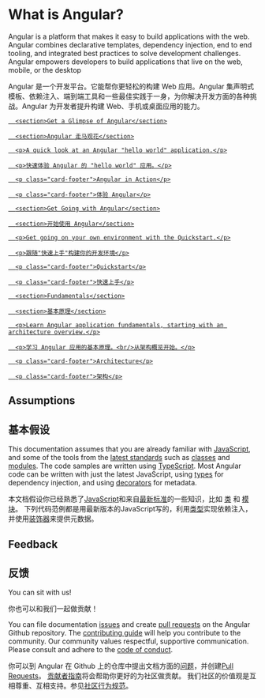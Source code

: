 <h1 class="no-toc">What is Angular?</h1>

Angular is a platform that makes it easy to build applications with the web. Angular combines declarative templates, dependency injection, end to end tooling, and integrated best practices to solve development challenges. Angular empowers developers to build applications that live on the web, mobile, or the desktop

Angular 是一个开发平台。它能帮你更轻松的构建 Web 应用。Angular 集声明式模板、依赖注入、端到端工具和一些最佳实践于一身，为你解决开发方面的各种挑战。Angular 为开发者提升构建 Web、手机或桌面应用的能力。

<div class="card-container">

  <a href="generated/live-examples/toh-pt1/stackblitz.html" target="_blank" class="docs-card"
    title="Experience Angular in a live coding environment">

      <section>Get a Glimpse of Angular</section>

      <section>Angular 走马观花</section>

      <p>A quick look at an Angular "hello world" application.</p>

      <p>快速体验 Angular 的 "hello world" 应用。</p>

      <p class="card-footer">Angular in Action</p>

      <p class="card-footer">体验 Angular</p>

  </a>

  <a href="guide/quickstart" class="docs-card" title="Angular Quickstart">

      <section>Get Going with Angular</section>

      <section>开始使用 Angular</section>

      <p>Get going on your own environment with the Quickstart.</p>

      <p>跟随"快速上手"构建你的开发环境</p>

      <p class="card-footer">Quickstart</p>

      <p class="card-footer">快速上手</p>

  </a>

  <a href="guide/architecture" class="docs-card" title="Angular Architecture">

      <section>Fundamentals</section>

      <section>基本原理</section>

      <p>Learn Angular application fundamentals, starting with an architecture overview.</p>

      <p>学习 Angular 应用的基本原理。<br/>从架构概览开始。</p>

      <p class="card-footer">Architecture</p>

      <p class="card-footer">架构</p>

  </a>

</div>

## Assumptions

## 基本假设

This documentation assumes that you are already familiar with
[JavaScript](https://developer.mozilla.org/en-US/docs/Web/JavaScript/A_re-introduction_to_JavaScript "Learn JavaScript"),
and some of the tools from the
[latest standards](https://babeljs.io/learn-es2015/ "Latest JavaScript standards") such as
[classes](https://developer.mozilla.org/en-US/docs/Web/JavaScript/Reference/Classes "ES2015 Classes")
and [modules](https://developer.mozilla.org/en-US/docs/Web/JavaScript/Reference/Statements/import "ES2015 Modules").
The code samples are written using [TypeScript](https://www.typescriptlang.org/ "TypeScript").
Most Angular code can be written with just the latest JavaScript,
using [types](https://www.typescriptlang.org/docs/handbook/classes.html "TypeScript Types") for dependency injection,
and using [decorators](https://www.typescriptlang.org/docs/handbook/decorators.html "Decorators") for metadata.

本文档假设你已经熟悉了[JavaScript](https://developer.mozilla.org/en-US/docs/Web/JavaScript/A_re-introduction_to_JavaScript "学习 JavaScript")和来自[最新标准](https://babeljs.io/learn-es2015/ "Latest JavaScript standards")的一些知识，比如 [类](https://developer.mozilla.org/en-US/docs/Web/JavaScript/Reference/Classes "ES2015 类") 和 [模块](https://developer.mozilla.org/en-US/docs/Web/JavaScript/Reference/Statements/import "ES2015 模块")。
下列代码范例都是用最新版本的JavaScript写的，利用[类型](https://www.typescriptlang.org/docs/handbook/classes.html "TypeScript 类型")实现依赖注入，并使用[装饰器](https://www.typescriptlang.org/docs/handbook/decorators.html "装饰器")来提供元数据。

## Feedback

## 反馈

You can sit with us!

你也可以和我们一起做贡献！

You can file documentation
[issues](https://github.com/angular/angular/issues "Angular Github issues") and create
[pull requests](https://github.com/angular/angular/pulls "Angular Github pull requests")
on the Angular Github repository.
The [contributing guide](https://github.com/angular/angular/blob/master/CONTRIBUTING.md "Contributing guide")
will help you contribute to the community.
Our community values  respectful, supportive communication.
Please consult and adhere to the
[code of conduct](https://github.com/angular/code-of-conduct/blob/master/CODE_OF_CONDUCT.md "contributor code of conduct").


你可以到 Angular 在 Github 上的仓库中提出文档方面的[问题](https://github.com/angular/angular/issues "Angular Github issues")，并创建[Pull Requests](https://github.com/angular/angular/pulls "Angular Github pull requests")。
[贡献者指南](https://github.com/angular/angular/blob/master/CONTRIBUTING.md "贡献者指南")将会帮助你更好的为社区做贡献。
我们社区的价值观是互相尊重、互相支持。参见[社区行为规范](https://github.com/angular/code-of-conduct/blob/master/CODE_OF_CONDUCT.md "contributor code of conduct")。
